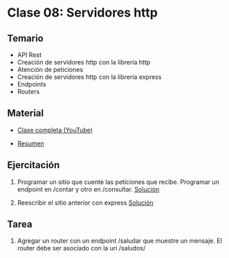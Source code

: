 # Clase 08: Servidores http

## Temario
    
* API Rest
* Creación de servidores http con la librería http
* Atención de peticiones
* Creación de servidores http con la librería express
* Endpoints
* Routers

## Material
* [Clase completa (YouTube)]()

* [Resumen]()

## Ejercitación

1. Programar un sitio que cuente las peticiones que recibe. Programar un endpoint en /contar y otro en /consultar.
[Solución](./sitio1.js)

2. Reescribir el sitio anterior con express
[Solución](./sitio2.js)

## Tarea

1. Agregar un router con un endpoint /saludar que muestre un mensaje. El router debe ser asociado con la uri /saludos/
